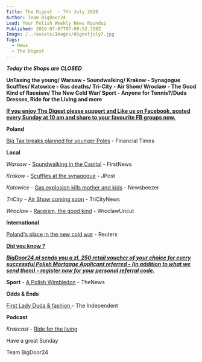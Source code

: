 ```yaml
---
Title: The Digest  - 7th July 2019
Author: Team BigDoor24
Lead: Your Polish Weekly News Roundup
Published: 2019-07-07T07:00:52.719Z
Image: /../assets/Images/digestjuly7.jpg
Tags:
  - News
  - The Digest
---
```

**_Today the Shops are CLOSED_**

**UnTaxing the young/ Warsaw - Soundwalking/ Krakow - Synagogue Scuffles/ Katowice - Gas deaths/ Tri-City - Air Show/ Wroclaw - The Good Kind of Raceism/ The New Cold War/ Sport - Anyone for Tennis?/Duda Dresses, Ride for the Living and more**

[**If you enjoy The Digest please support and Like us on Facebook, posted every Sunday at 10 am and share to your favourite FB groups now.**](https://www.facebook.com/bigdoor24/)

<div class="sharethis-inline-share-buttons"></div>

**Poland**

[Big Tax breaks planned for younger Poles](https://www.ft.com/content/58908dee-9da8-11e9-b8ce-8b459ed04726) - Financial Times

**Local**

_Warsaw_ -  [Soundwalking in the Capital](https://www.thefirstnews.com/article/new-app-uses-the-sounds-of-the-past-to-guide-people-through-warsaws-lost-heart-6650) - FirstNews

_Krakow_  -  [Scuffles at the synagogue](https://www.jpost.com/Diaspora/Jewish-protesters-in-Krakow-slam-leadership-community-is-for-all-594531) - JPost

_Katowice_ - [Gas explosion kills mother and kids](https://newsbeezer.com/polandeng/bytom-gas-explosion-in-the-tenement-the-president-of-the-city-declared-mourning/) - Newsbeezer 

_TriCity_ -  [Air Show coming soon](https://tricitynews.pl/event/gdynia-aerobaltic-2019-air-show/) - TriCityNews

_Wroclaw_ - [Raceism, the good kind](http://wroclawuncut.com/2019/07/02/raceism-fast-furious-drift-wroclaw/) - WroclawUncut

**International**

 [Poland's place in the new cold war](https://www.reuters.com/article/us-huawei-poland-spying-special-report/special-report-how-poland-became-a-front-in-the-cold-war-between-u-s-and-china-idUSKCN1TX1B5) - Reuters

[**Did you know ?**](https://bigdoor24.pl/)

[**_BigDoor24.pl sends you a zl. 250 retail voucher of your choice for every successful Polish Mortgage Applicant referred - (in addition to what we send them) - register now for your personal referral code._**](https://bigdoor24.pl/)

**Sport** - [A Polish Wimbledon](http://thenews.pl/1/5/Artykul/428026,Wimbledon-Poland%E2%80%99s-Linette-makes-3rd-round) - TheNews

**Odds & Ends**

 [First Lady Duda & fashion ](https://www.independent.ie/style/fashion/style-talk/caitlin-mcbride-why-polands-first-lady-agata-duda-should-be-added-to-your-mustfollow-style-list-38265253.html)- The Independent

**Podcast**

_Krakcast_ - [Ride for the living](https://www.krakcast.pl/e/krakcast-interview-%e2%80%93-robert-desmond/)

Have a great Sunday

Team BigDoor24
